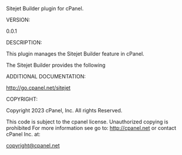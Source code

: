 Sitejet Builder plugin for cPanel.

VERSION:

0.0.1

DESCRIPTION:

This plugin manages the Sitejet Builder feature in cPanel.

The Sitejet Builder provides the following

ADDITIONAL DOCUMENTATION:

http://go.cpanel.net/sitejet

COPYRIGHT:

Copyright 2023 cPanel, Inc.
All rights Reserved.

This code is subject to the cpanel license. Unauthorized copying is prohibited
For more information see go to: http://cpanel.net or contact cPanel Inc. at:

copyright@cpanel.net